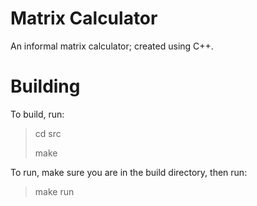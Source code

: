 # Matrix Calculator

An informal matrix calculator; created using C++.

# Building

To build, run:
> cd src
>
> make

To run, make sure you are in the build directory, then run:
> make run